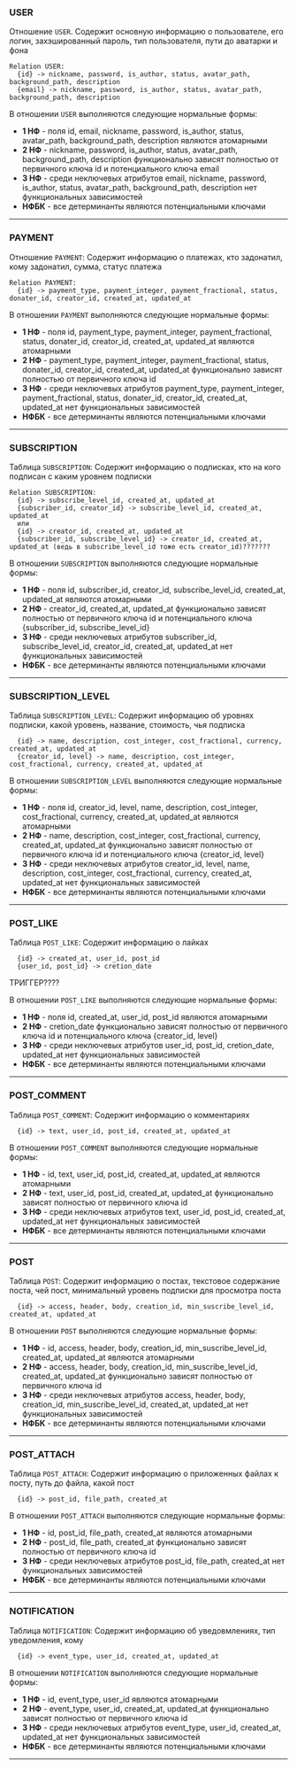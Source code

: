 
### USER
Отношение `USER`. Содержит основную информацию о пользователе, его логин, захэшированный пароль, тип пользователя, пути до аватарки и фона
```
Relation USER:
  {id} -> nickname, password, is_author, status, avatar_path, background_path, description
  {email} -> nickname, password, is_author, status, avatar_path, background_path, description
```
В отношении `USER` выполняются следующие нормальные формы:

- **1 НФ** - поля id, email, nickname, password, is_author, status, avatar_path, background_path, description являются атомарными
- **2 НФ** - nickname, password, is_author, status, avatar_path, background_path, description функционально зависят полностью от первичного ключа id и потенциального ключа email
- **3 НФ** - среди неключевых атрибутов email, nickname, password, is_author, status, avatar_path, background_path, description нет функциональных зависимостей
- **НФБК** - все детерминанты являются потенциальными ключами

---

### PAYMENT

Отношение `PAYMENT`: Содержит информацию о платежах, кто задонатил, кому задонатил, сумма, статус платежа
```
Relation PAYMENT:
  {id} -> payment_type, payment_integer, payment_fractional, status, donater_id, creator_id, created_at, updated_at
```
В отношении `PAYMENT` выполняются следующие нормальные формы:

- **1 НФ** - поля id, payment_type, payment_integer, payment_fractional, status, donater_id, creator_id, created_at, updated_at являются атомарными
- **2 НФ** - payment_type, payment_integer, payment_fractional, status, donater_id, creator_id, created_at, updated_at функционально зависят полностью от первичного ключа id
- **3 НФ** - среди неключевых атрибутов payment_type, payment_integer, payment_fractional, status, donater_id, creator_id, created_at, updated_at нет функциональных зависимостей
- **НФБК** - все детерминанты являются потенциальными ключами

---

### SUBSCRIPTION

Таблица `SUBSCRIPTION`: Содержит информацию о подписках, кто на кого подписан с каким уровнем подписки
```
Relation SUBSCRIPTION:
  {id} -> subscribe_level_id, created_at, updated_at
  {subscriber_id, creator_id} -> subscribe_level_id, created_at, updated_at
  или 
  {id} -> creator_id, created_at, updated_at
  {subscriber_id, subscribe_level_id} -> creator_id, created_at, updated_at (ведь в subscribe_level_id тоже есть creator_id)???????
```
В отношении `SUBSCRIPTION` выполняются следующие нормальные формы:

- **1 НФ** - поля id, subscriber_id, creator_id, subscribe_level_id, created_at, updated_at являются атомарными
- **2 НФ** - creator_id, created_at, updated_at функционально зависят полностью от первичного ключа id и потенциального ключа {subscriber_id, subscribe_level_id}
- **3 НФ** - среди неключевых атрибутов subscriber_id, subscribe_level_id, creator_id, created_at, updated_at нет функциональных зависимостей
- **НФБК** - все детерминанты являются потенциальными ключами

---

### SUBSCRIPTION_LEVEL

Таблица `SUBSCRIPTION_LEVEL`: Содержит информацию об уровнях подписки, какой уровень, название, стоимость, чья подписка
```
  {id} -> name, description, cost_integer, cost_fractional, currency, created_at, updated_at
  {creator_id, level} -> name, description, cost_integer, cost_fractional, currency, created_at, updated_at
```
В отношении `SUBSCRIPTION_LEVEL` выполняются следующие нормальные формы:

- **1 НФ** - поля id, creator_id, level, name, description, cost_integer, cost_fractional, currency, created_at, updated_at являются атомарными
- **2 НФ** - name, description, cost_integer, cost_fractional, currency, created_at, updated_at функционально зависят полностью от первичного ключа id и потенциального ключа {creator_id, level} 
- **3 НФ** - среди неключевых атрибутов creator_id, level, name, description, cost_integer, cost_fractional, currency, created_at, updated_at нет функциональных зависимостей
- **НФБК** - все детерминанты являются потенциальными ключами

---

### POST_LIKE

Таблица `POST_LIKE`: Содержит информацию о лайках
```
  {id} -> created_at, user_id, post_id
  {user_id, post_id} -> cretion_date
```
ТРИГГЕР????

В отношении `POST_LIKE` выполняются следующие нормальные формы:

- **1 НФ** -  поля id, created_at, user_id, post_id являются атомарными
- **2 НФ** - cretion_date функционально зависят полностью от первичного ключа id и потенциального ключа {creator_id, level} 
- **3 НФ** - среди неключевых атрибутов user_id, post_id, cretion_date, updated_at нет функциональных зависимостей
- **НФБК** - все детерминанты являются потенциальными ключами

---

### POST_COMMENT
Таблица `POST_COMMENT`: Содержит информацию о комментариях
```
  {id} -> text, user_id, post_id, created_at, updated_at
```
В отношении `POST_COMMENT` выполняются следующие нормальные формы:

- **1 НФ** - id, text, user_id, post_id, created_at, updated_at являются атомарными
- **2 НФ** - text, user_id, post_id, created_at, updated_at функционально зависят полностью от первичного ключа id
- **3 НФ** - среди неключевых атрибутов text, user_id, post_id, created_at, updated_at нет функциональных зависимостей
- **НФБК** - все детерминанты являются потенциальными ключами

---

### POST
Таблица `POST`: Содержит информацию о постах, текстовое содержание поста, чей пост, минимальный уровень подписки для просмотра поста
```
  {id} -> access, header, body, creation_id, min_suscribe_level_id, created_at, updated_at
```
В отношении `POST` выполняются следующие нормальные формы:

- **1 НФ** - id, access, header, body, creation_id, min_suscribe_level_id, created_at, updated_at являются атомарными
- **2 НФ** - access, header, body, creation_id, min_suscribe_level_id, created_at, updated_at функционально зависят полностью от первичного ключа id
- **3 НФ** - среди неключевых атрибутов access, header, body, creation_id, min_suscribe_level_id, created_at, updated_at нет функциональных зависимостей
- **НФБК** - все детерминанты являются потенциальными ключами

---

### POST_ATTACH
Таблица `POST_ATTACH`: Содержит информацию о приложенных файлах к посту, путь до файла, какой пост
```
  {id} -> post_id, file_path, created_at
```
В отношении `POST_ATTACH` выполняются следующие нормальные формы:

- **1 НФ** - id, post_id, file_path, created_at являются атомарными
- **2 НФ** - post_id, file_path, created_at функционально зависят полностью от первичного ключа id
- **3 НФ** - среди неключевых атрибутов post_id, file_path, created_at нет функциональных зависимостей
- **НФБК** - все детерминанты являются потенциальными ключами

---

### NOTIFICATION
Таблица `NOTIFICATION`: Содержит информацию об уведовмлениях, тип уведомления, кому
```
  {id} -> event_type, user_id, created_at, updated_at
```
В отношении `NOTIFICATION` выполняются следующие нормальные формы:

- **1 НФ** - id, event_type, user_id являются атомарными
- **2 НФ** - event_type, user_id, created_at, updated_at функционально зависят полностью от первичного ключа id
- **3 НФ** - среди неключевых атрибутов event_type, user_id, created_at, updated_at нет функциональных зависимостей
- **НФБК** - все детерминанты являются потенциальными ключами

---